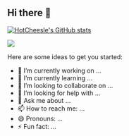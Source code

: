 ## Hi there 👋

[![HotCheesle's GitHub stats](https://github-readme-stats.vercel.app/api?username=HotCheesle&theme=onedark&show_icons=True)](https://github.com/HotCheesle/github-readme-stats)

<a href="https://solved.ac/ssho1204@naver.com">
    <img src="http://mazassumnida.wtf/api/v2/generate_badge?boj=ssho1204@naver.com" />
  </a>

Here are some ideas to get you started:

- 🔭 I’m currently working on ...
- 🌱 I’m currently learning ...
- 👯 I’m looking to collaborate on ...
- 🤔 I’m looking for help with ...
- 💬 Ask me about ...
- 📫 How to reach me: ...
- 😄 Pronouns: ...
- ⚡ Fun fact: ...

